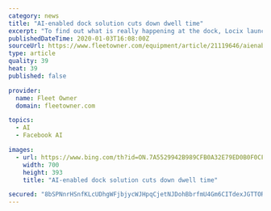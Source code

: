 ```yaml
---
category: news
title: "AI-enabled dock solution cuts down dwell time"
excerpt: "To find out what is really happening at the dock, Locix launched SmartDock, which seeks to cut the total amount of time a truck is at a shipper by adding inward and outward wireless cameras hooked up to an AI platform. If patience truly ... though an American Transportation Research Institute study reported only 29.3% of carriers recoup all ..."
publishedDateTime: 2020-01-03T16:08:00Z
sourceUrl: https://www.fleetowner.com/equipment/article/21119646/aienabled-dock-solution-cuts-down-dwell-time
type: article
quality: 39
heat: 39
published: false

provider:
  name: Fleet Owner
  domain: fleetowner.com

topics:
  - AI
  - Facebook AI

images:
  - url: https://www.bing.com/th?id=ON.7A5529942B989CFB0A32E79ED0B0F0CF
    width: 700
    height: 393
    title: "AI-enabled dock solution cuts down dwell time"

secured: "8bSPNnrHSnfKLcUDhgWFjbjycWJHpqCjetNJDohBbrfmU4Gm6CITdexJGTTORfGcmm/hiMy4oeZCPUWE3mc0Tx9/4mAaVgsEnIhzd+mmNe/VF8Z5qe6bvM3uo5mLye2wCVF5mM4zQm+3KYcK9L7TqUlHNRwL7CvB9SzRZYUpY6bn1khZo+ayrqAZLWHC6rNFC3tJiYf7Hn69R/JlKv3MzkUJgJMsTGqpdlsxZcHnbvW8C1hRl+C6uDf7trGcKXCKhaDdjLQvU44ZUPaV+MeHPw==;xXN1PxKtpE/EQAfPTVj9mQ=="
---
```


